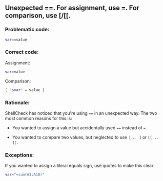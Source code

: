 ## Unexpected ==. For assignment, use =. For comparison, use [/[[.

### Problematic code:

```sh
var==value
```

### Correct code:

Assignment:

```sh
var=value
```

Comparison:

```sh
[ "$var" = value ]
```

### Rationale:

ShellCheck has noticed that you're using `==` in an unexpected way. The two most common reasons for this is:

* You wanted to assign a value but accidentally used `==` instead of `=`.

* You wanted to compare two values, but neglected to use `[ .. ]` or `[[ .. ]]`.

### Exceptions:

If you wanted to assign a literal equals sign, use quotes to make this clear:

```sh
var="=sum(A1:A10)"
```
